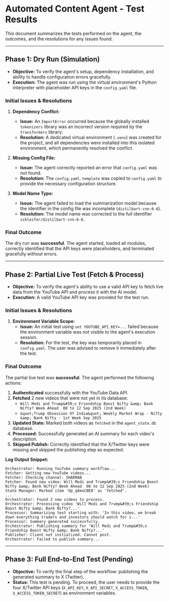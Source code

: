 # Automated Content Agent - Test Results

This document summarizes the tests performed on the agent, the outcomes, and the resolutions for any issues found.

---

## Phase 1: Dry Run (Simulation)

- **Objective:** To verify the agent's setup, dependency installation, and ability to handle configuration errors gracefully.
- **Execution:** The agent was run using the virtual environment's Python interpreter with placeholder API keys in the `config.yaml` file.

### Initial Issues & Resolutions

1.  **Dependency Conflict:**
    - **Issue:** An `ImportError` occurred because the globally installed `tokenizers` library was an incorrect version required by the `transformers` library.
    - **Resolution:** A dedicated virtual environment (`.venv`) was created for the project, and all dependencies were installed into this isolated environment, which permanently resolved the conflict.

2.  **Missing Config File:**
    - **Issue:** The agent correctly reported an error that `config.yaml` was not found.
    - **Resolution:** The `config.yaml.template` was copied to `config.yaml` to provide the necessary configuration structure.

3.  **Model Name Typo:**
    - **Issue:** The agent failed to load the summarization model because the identifier in the config file was incomplete (`distilbart-cnn-6-6`).
    - **Resolution:** The model name was corrected to the full identifier `sshleifer/distilbart-cnn-6-6`.

### Final Outcome

The dry run was **successful**. The agent started, loaded all modules, correctly identified that the API keys were placeholders, and terminated gracefully without errors.

---

## Phase 2: Partial Live Test (Fetch & Process)

- **Objective:** To verify the agent's ability to use a valid API key to fetch live data from the YouTube API and process it with the AI model.
- **Execution:** A valid YouTube API key was provided for the test run.

### Initial Issues & Resolutions

1.  **Environment Variable Scope:**
    - **Issue:** An initial test using `set YOUTUBE_API_KEY=...` failed because the environment variable was not visible to the agent's execution session.
    - **Resolution:** For the test, the key was temporarily placed in `config.yaml`. The user was advised to remove it immediately after the test.

### Final Outcome

The partial live test was **successful**. The agent performed the following actions:

1.  **Authenticated** successfully with the YouTube Data API.
2.  **Fetched** 2 new videos that were not yet in its database:
    - `Will Modi and Trump&#39;s Friendship Boost Nifty &amp; Bank Nifty? Week Ahead  08 to 12 Sep 2025 (2nd Week)`
    - `&quot;Trump Obsession Of India&quot; Weekly Market Wrap - Nifty &amp; Bank Nifty - 1st Week Sep 2025`
3.  **Updated State:** Marked both videos as `fetched` in the `agent_state.db` database.
4.  **Processed:** Successfully generated an AI summary for each video's description.
5.  **Skipped Publish:** Correctly identified that the X/Twitter keys were missing and skipped the publishing step as expected.

**Log Output Snippet:**
```
Orchestrator: Running YouTube summary workflow...
Fetcher: Getting new YouTube videos...
Fetcher: Checking channel: SHARRAB
Fetcher: Found new video: Will Modi and Trump&#39;s Friendship Boost Nifty &amp; Bank Nifty? Week Ahead  08 to 12 Sep 2025 (2nd Week)
State Manager: Marked item 'Op_q4mxCBE8' as 'fetched'.
...
Orchestrator: Found 2 new videos to process.
Orchestrator: Processing video 'Will Modi and Trump&#39;s Friendship Boost Nifty &amp; Bank Nifty?...'
Processor: Summarizing text starting with: 'In this video, we break down everything traders and investors should watch for i...'
Processor: Summary generated successfully.
Orchestrator: Publishing summary for 'Will Modi and Trump&#39;s Friendship Boost Nifty &amp; Bank Nifty?...'
Publisher: Client not initialized. Cannot post.
Orchestrator: Failed to publish summary...
```

---

## Phase 3: Full End-to-End Test (Pending)

- **Objective:** To verify the final step of the workflow: publishing the generated summary to X (Twitter).
- **Status:** This test is pending. To proceed, the user needs to provide the four X/Twitter API keys (`X_API_KEY`, `X_API_SECRET`, `X_ACCESS_TOKEN`, `X_ACCESS_TOKEN_SECRET`) as environment variables.
